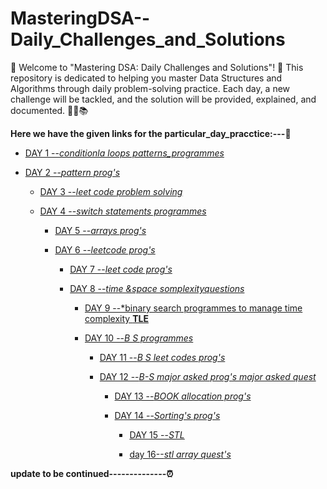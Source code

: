 # MasteringDSA--Daily_Challenges_and_Solutions
🎉 Welcome to "Mastering DSA: Daily Challenges and Solutions"! 🎉
This repository is dedicated to helping you master Data Structures and Algorithms through daily problem-solving practice. Each day, a new challenge will be tackled, and the solution will be provided, explained, and documented. 🚀💡📚


**Here we have the given links for the particular_day_pracctice:---🥇**

- [DAY 1 --*conditionla loops patterns_programmes*](https://github.com/Rjesh2006/MasteringDSA--Daily_Challenges_and_Solutions/tree/main/day1)

- [DAY 2 --*pattern prog's*](https://github.com/Rjesh2006/MasteringDSA--Daily_Challenges_and_Solutions/tree/main/day2)

  - [DAY 3 --*leet code problem solving*](https://github.com/Rjesh2006/MasteringDSA--Daily_Challenges_and_Solutions/tree/main/day3)

  - [DAY 4 --*switch statements programmes*](https://github.com/Rjesh2006/MasteringDSA--Daily_Challenges_and_Solutions/tree/main/day7)

    - [DAY 5 --*arrays prog's*](https://github.com/Rjesh2006/MasteringDSA--Daily_Challenges_and_Solutions/tree/main/day8)

    - [DAY 6 --*leetcode prog's*](https://github.com/Rjesh2006/MasteringDSA--Daily_Challenges_and_Solutions/tree/main/day6)

      - [DAY 7 --*leet code prog's*](https://github.com/Rjesh2006/MasteringDSA--Daily_Challenges_and_Solutions/tree/main/day8)

      - [DAY 8 --*time &space somplexityquestions*](https://github.com/Rjesh2006/MasteringDSA--Daily_Challenges_and_Solutions/tree/main/day9)

        - [DAY 9 --*binary search programmes to manage time complexity **TLE**](https://github.com/Rjesh2006/MasteringDSA--Daily_Challenges_and_Solutions/tree/main/day10)

        - [DAY 10 --*B S programmes*](https://github.com/Rjesh2006/MasteringDSA--Daily_Challenges_and_Solutions/tree/main/day11)

          - [DAY 11 --*B S leet codes prog's*](https://github.com/Rjesh2006/MasteringDSA--Daily_Challenges_and_Solutions/tree/main/day11)

          - [DAY 12 --*B-S  major asked prog's major asked  quest*](https://github.com/Rjesh2006/MasteringDSA--Daily_Challenges_and_Solutions/tree/main/day12)

            - [DAY 13 --*BOOK allocation prog's*]()

            - [DAY 14 --*Sorting's prog's*](https://github.com/Rjesh2006/MasteringDSA--Daily_Challenges_and_Solutions/tree/main/day14)
              
              - [DAY 15 --*STL*](https://github.com/Rjesh2006/MasteringDSA--Daily_Challenges_and_Solutions/tree/main/day15)

               - [day 16--*stl* *array quest's*](https://github.com/Rjesh2006/MasteringDSA--Daily_Challenges_and_Solutions/tree/main/day16)


**update to be continued--------------⏰**

